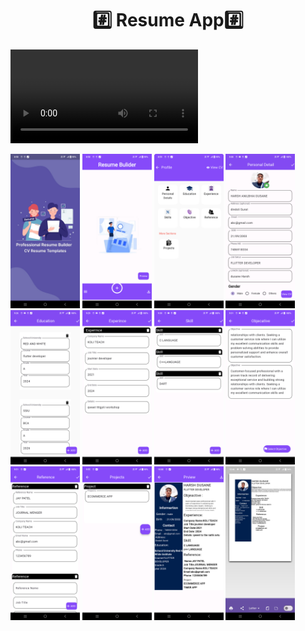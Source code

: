 
<h1 align="center">#️⃣ Resume App#️⃣</h1>
        <p>
                <video src="https://github.com/harshdusane2103/ResumeApp/assets/161817658/165bcc59-433f-4199-bd62-b93b1edca12e"> </video> </p>
       <p>                 
    <img src="https://github.com/harshdusane2103/ResumeApp/blob/master/splash.png" width=22%,height=35%>
   <img src="https://github.com/harshdusane2103/ResumeApp/blob/master/home.png" width=22%,height=35%>
    <img src="https://github.com/harshdusane2103/ResumeApp/blob/master/profile.png" width=22%,height=35%>
     <img src="https://github.com/harshdusane2103/ResumeApp/blob/master/personal.png" width=22%,height=35%>
      <img src="https://github.com/harshdusane2103/ResumeApp/blob/master/Education.png" width=22%,height=35%>
   <img src="https://github.com/harshdusane2103/ResumeApp/blob/master/Exp.png" width=22%,height=35%>
    <img src="https://github.com/harshdusane2103/ResumeApp/blob/master/skill.png" width=22%,height=35%>
     <img src="https://github.com/harshdusane2103/ResumeApp/blob/master/object.png" width=22%,height=35%>
      <img src="https://github.com/harshdusane2103/ResumeApp/blob/master/Referance.png" width=22%,height=35%>
   <img src="https://github.com/harshdusane2103/ResumeApp/blob/master/project.png" width=22%,height=35%>
    <img src="https://github.com/harshdusane2103/ResumeApp/blob/master/prview.png" width=22%,height=35%>
     <img src="https://github.com/harshdusane2103/ResumeApp/blob/master/pdf.png" width=22%,height=35%>
       </p>
  
 
  
  




